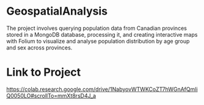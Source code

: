 # GeospatialAnalysis
The project involves querying population data from Canadian provinces stored in a MongoDB database, processing it, and creating interactive maps with Folium to visualize and analyse population distribution by age group and sex across provinces.

# Link to Project
https://colab.research.google.com/drive/1NabyovWTWKCoZT7hWGnAfQmliQ0050LO#scrollTo=mmXt8rsD4J_a
